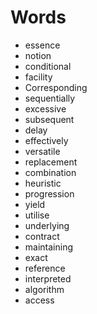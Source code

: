 # Words
- essence
- notion
- conditional 
- facility
- Corresponding
- sequentially
- excessive
- subsequent
- delay
- effectively
- versatile
- replacement
- combination
- heuristic
- progression
- yield
- utilise
- underlying
- contract
- maintaining
- exact
- reference
- interpreted
- algorithm
- access